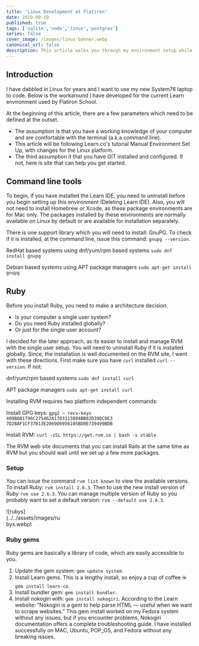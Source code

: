 ```yaml
---
title: 'Linux Development at Flatiron'
date: 2019-09-19
published: true
tags: ['sqlite','node','linux','postgres']
series: false
cover_image: /images/linux-banner.webp
canonical_url: false
description: This article walks you through my environment setup while I was attending Flatiron School Bootcamp in Software Engineering.
---
```


## Introduction
I have dabbled in Linux for years and I want to use my new System76 laptop to code. Below is the workaround I have developed for the current Learn environment used by Flatiron School.

At the beginning of this article, there are a few parameters which need to be defined at the outset.
- The assumption is that you have a working knowledge of your computer and are comfortable with the terminal (a.k.a command line).
- This article will be following Learn.co's tutorial Manual Environment Set Up, with changes for the Linux platform.
- The third assumption it that you have GIT installed and configured. If not, here is site that can help you get started.

## Command line tools
To begin, if you have installed the Learn IDE, you need to uninstall before you begin setting up this environment (Deleting Learn IDE). Also, you will not need to install Homebrew or Xcode, as these package environments are for Mac only. The packages installed by these environments are normally available on Linux by default or are available for installation separately.

There is one support library which you will need to install: GnuPG. To check if it is installed, at the command line, issue this command: `gnupg --version`.

RedHat based systems using dnf/yum/rpm based systems `sudo dnf install gnupg`

Debian based systems using APT package managers
`sudo apt-get install gnupg`

## Ruby
Before you install Ruby, you need to make a architecture decision.
- Is your computer a single user system?
- Do you need Ruby installed globally?
- Or just for the single user account?

I decided for the later approach, as its easier to install and manage RVM with the single user setup. You will need to uninstall Ruby if it is installed globally. Since, the installation is well documented on the RVM site, I went with these directions. First make sure you have `curl` installed `curl --version`. If not:

dnf/yum/rpm based systems
`sudo dnf install curl`

APT package managers
`sudo apt-get install curl`

Installing RVM requires two platform independent commands:

Install GPG keys:
`gpg2 — recv-keys 409B6B1796C275462A1703113804BB82D39DC0E3 7D2BAF1CF37B13E2069D6956105BD0E739499BDB`

Install RVM:
`curl -sSL https://get.rvm.io | bash -s stable`

The RVM web site documents that you can install Rails at the same time as RVM but you should wait until we set up a few more packages.

### Setup
You can issue the command `rvm list known` to view the available versions. To install Ruby: `rvm install 2.6.3`. Then to use the new install version of Ruby `rvm use 2.6.3`. You can manage multiple version of Ruby so you probably want to set a default version: `rvm --default use 2.6.3`.



<div style="width: 150px; height: auto" >
    ![rubys](../../assets/images/rubys.webp)
</div>

### Ruby gems
Ruby gems are basically a library of code, which are easily accessible to you.
1. Update the gem system: `gem update system`.
2. Install Learn gems. This is a lengthy install, so enjoy a cup of coffee ☕️ `gem install learn-co`.
3. Install bundler gem: `gem install bundler`.
4. Install nokogiri with: `gem install nokogiri`. According to the Learn website: “Nokogiri is a gem to help parse HTML — useful when we want to scrape websites.” This gem install worked on my Fedora system without any issues, but if you encounter problems, Nokogiri documentation offers a complete troubleshooting guide. I have installed successfully on MAC, Ubuntu, POP_OS, and Fedora without any breaking issues.
